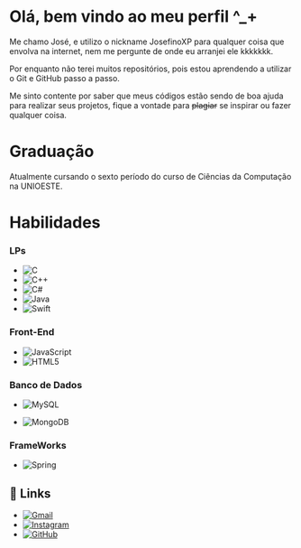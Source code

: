 # Olá, bem vindo ao meu perfil ^_+

Me chamo José, e utilizo o nickname JosefinoXP para qualquer coisa que envolva na internet, nem me pergunte de onde eu arranjei ele kkkkkkk.

Por enquanto não terei muitos repositórios, pois estou aprendendo a utilizar o Git e GitHub passo a passo.

Me sinto contente por saber que meus códigos estão sendo de boa ajuda para realizar seus projetos, fique a vontade para ~~plagiar~~ se inspirar ou fazer qualquer coisa.

# Graduação

Atualmente cursando o sexto período do curso de Ciências da Computação na UNIOESTE.

# Habilidades

### LPs
- ![C](https://img.shields.io/badge/C-00599C?style=for-the-badge&logo=c&logoColor=white)
- ![C++](https://img.shields.io/badge/C%2B%2B-00599C?style=for-the-badge&logo=c%2B%2B&logoColor=white)
- ![C#](https://img.shields.io/badge/C%23-239120?style=for-the-badge&logo=c-sharp&logoColor=white)
- ![Java](https://img.shields.io/badge/java-%23ED8B00.svg?style=for-the-badge&logo=openjdk&logoColor=white)
- ![Swift](https://img.shields.io/badge/swift-F54A2A?style=for-the-badge&logo=swift&logoColor=white)


### Front-End
- ![JavaScript](https://img.shields.io/badge/JavaScript-F7DF1E?style=for-the-badge&logo=javascript&logoColor=black)
- 	![HTML5](https://img.shields.io/badge/HTML5-E34F26?style=for-the-badge&logo=html5&logoColor=white)

### Banco de Dados
- ![MySQL](https://img.shields.io/badge/MySQL-00000F?style=for-the-badge&logo=mysql&logoColor=white)

- ![MongoDB](https://img.shields.io/badge/MongoDB-%234ea94b.svg?style=for-the-badge&logo=mongodb&logoColor=white)

### FrameWorks
- ![Spring](https://img.shields.io/badge/spring-%236DB33F.svg?style=for-the-badge&logo=spring&logoColor=white)



## 🔗 Links
- [![Gmail](https://img.shields.io/badge/Gmail-333333?style=for-the-badge&logo=gmail&logoColor=red)](mailto:joselucasxp345@gmail.com)
- [![Instagram](https://img.shields.io/badge/-Instagram-%23E4405F?style=for-the-badge&logo=instagram&logoColor=white)](https://www.instagram.com/josel.hm/)
- [![GitHub](https://img.shields.io/badge/GitHub-100000?style=for-the-badge&logo=github&logoColor=white)](https://github.com/JosefinoXp)
